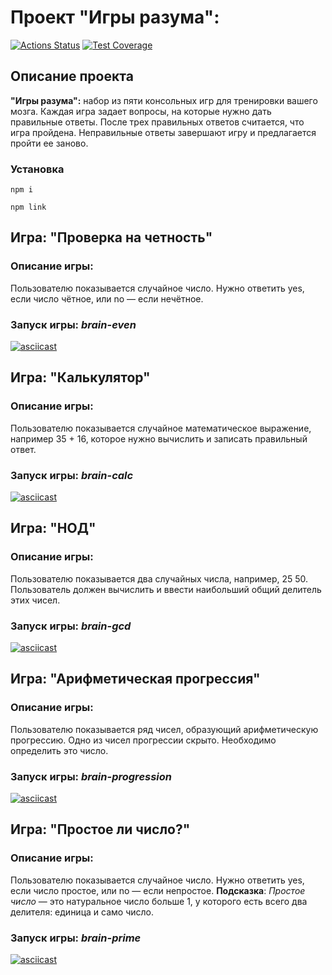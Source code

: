 # Проект "Игры разума":
[![Actions Status](https://github.com/PavelKochetkov/frontend-project-44/actions/workflows/hexlet-check.yml/badge.svg)](https://github.com/PavelKochetkov/frontend-project-44/actions)
[![Test Coverage](https://api.codeclimate.com/v1/badges/63a77917e871f15fe1d7/test_coverage)](https://codeclimate.com/github/PavelKochetkov/frontend-project-44/test_coverage)

## Описание проекта
__"Игры разума":__ набор из пяти консольных игр для тренировки вашего мозга. Каждая игра задает вопросы, на которые нужно дать правильные ответы. После трех правильных ответов считается, что игра пройдена. Неправильные ответы завершают игру и предлагается пройти ее заново.

### Установка

```
npm i
```
```
npm link
```

## Игра: "Проверка на четность"
### Описание игры:
Пользователю показывается случайное число. Нужно ответить yes, если число чётное, или no — если нечётное.
### Запуск игры: _brain-even_

[![asciicast](https://asciinema.org/a/NBWUbsSvYeJBP6O0aKYTavSKf.svg)](https://asciinema.org/a/NBWUbsSvYeJBP6O0aKYTavSKf)

## Игра: "Калькулятор"
### Описание игры:
Пользователю показывается случайное математическое выражение, например 35 + 16, которое нужно вычислить и записать правильный ответ.
### Запуск игры: _brain-calc_

[![asciicast](https://asciinema.org/a/gf1HHhqweXBZ00myyUpIA5gvs.svg)](https://asciinema.org/a/gf1HHhqweXBZ00myyUpIA5gvs)

## Игра: "НОД"
### Описание игры:
Пользователю показывается два случайных числа, например, 25 50. Пользователь должен вычислить и ввести наибольший общий делитель этих чисел.
### Запуск игры: _brain-gcd_

[![asciicast](https://asciinema.org/a/Wplb8fBAhZG8XOVDiuANsQDSl.svg)](https://asciinema.org/a/Wplb8fBAhZG8XOVDiuANsQDSl)

## Игра: "Арифметическая прогрессия"
### Описание игры:
Пользователю показывается ряд чисел, образующий арифметическую прогрессию. Одно из чисел прогрессии скрыто. Необходимо определить это число.
### Запуск игры: _brain-progression_

[![asciicast](https://asciinema.org/a/uFXyz2RETrndoxAlSRTKcgXjy.svg)](https://asciinema.org/a/uFXyz2RETrndoxAlSRTKcgXjy)

## Игра: "Простое ли число?"
### Описание игры:
Пользователю показывается случайное число. Нужно ответить yes, если число простое, или no — если непростое. 
__Подсказка__: _Простое число_ — это натуральное число больше 1, у которого есть всего два делителя: единица и само число.
### Запуск игры: _brain-prime_

[![asciicast](https://asciinema.org/a/JOV7nuq3W8WPmPxZuvV9NXfXp.svg)](https://asciinema.org/a/JOV7nuq3W8WPmPxZuvV9NXfXp)
